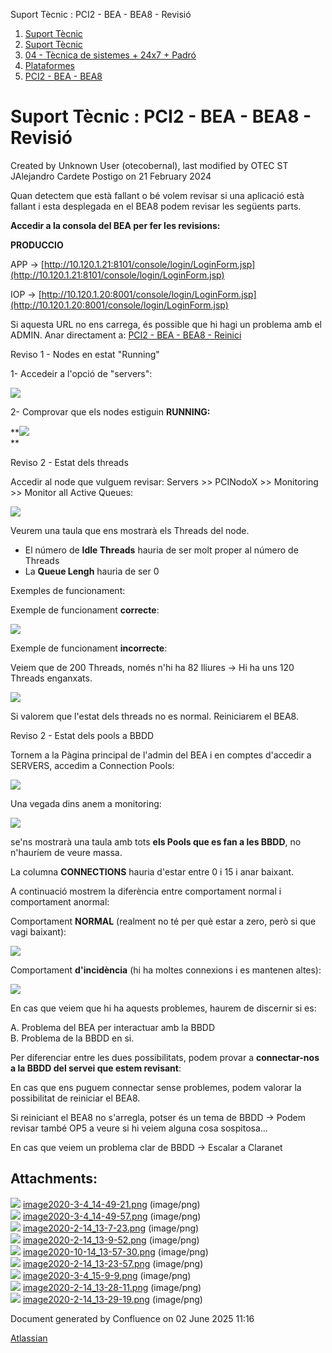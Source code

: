 Suport Tècnic : PCI2 - BEA - BEA8 - Revisió  

1.  [Suport Tècnic](index.html)
2.  [Suport Tècnic](13893782.html)
3.  [04 - Tècnica de sistemes + 24x7 + Padró](26313202.html)
4.  [Plataformes](Plataformes_41520520.html)
5.  [PCI2 - BEA - BEA8](PCI2---BEA---BEA8_41520845.html)

Suport Tècnic : PCI2 - BEA - BEA8 - Revisió
===========================================

Created by Unknown User (otecobernal), last modified by OTEC ST JAlejandro Cardete Postigo on 21 February 2024

Quan detectem que està fallant o bé volem revisar si una aplicació està fallant i esta desplegada en el BEA8 podem revisar les següents parts.

**Accedir a la consola del BEA per fer les revisions:**

**PRODUCCIO**

APP → [http://10.120.1.21:8101/console/login/LoginForm.jsp](http://10.120.1.21:8101/console/login/LoginForm.jsp)

IOP → [http://10.120.1.20:8001/console/login/LoginForm.jsp](http://10.120.1.20:8001/console/login/LoginForm.jsp)

  

Si aquesta URL no ens carrega, és possible que hi hagi un problema amb el ADMIN. Anar directament a: [PCI2 - BEA - BEA8 - Reinici](PCI2---BEA---BEA8---Reinici_41520848.html)

  

  

Reviso 1 - Nodes en estat "Running"

  

1- Accedeir a l'opció de "servers":

![](attachments/41520849/41522463.png)

2- Comprovar que els nodes estiguin **RUNNING:**

**![](attachments/41520849/41522464.png)  
**

  

  

  

Reviso 2 - Estat dels threads

Accedir al node que vulguem revisar: Servers >> PCINodoX >> Monitoring >> Monitor all Active Queues:

![](attachments/41520849/41522465.png)

Veurem una taula que ens mostrarà els Threads del node.

*   El número de **Idle Threads** hauria de ser molt proper al número de Threads
*   La **Queue Lengh** hauria de ser 0

  

Exemples de funcionament:

Exemple de funcionament **correcte**:

![](attachments/41520849/41522466.png)

Exemple de funcionament **incorrecte**:

Veiem que de 200 Threads, només n'hi ha 82 lliures → Hi ha uns 120 Threads enganxats.

![](attachments/41520849/41522467.png)

  

  

Si valorem que l'estat dels threads no es normal. Reiniciarem el BEA8.

  

  

Reviso 2 - Estat dels pools a BBDD

Tornem a la Pàgina principal de l'admin del BEA i en comptes d'accedir a SERVERS, accedim a Connection Pools:

![](attachments/41520849/41522468.png)

  

Una vegada dins anem a monitoring:

![](attachments/41520849/41522469.png)

se'ns mostrarà una taula amb tots **els Pools que es fan a les BBDD**, no n'hauríem de veure massa.

La columna **CONNECTIONS** hauria d'estar entre 0 i 15 i anar baixant.

A continuació mostrem la diferència entre comportament normal i comportament anormal:

Comportament **NORMAL** (realment no té per què estar a zero, però si que vagi baixant):

![](attachments/41520849/41522470.png)

Comportament **d'incidència** (hi ha moltes connexions i es mantenen altes):

![](attachments/41520849/41522471.png)

En cas que veiem que hi ha aquests problemes, haurem de discernir si es:

A. Problema del BEA per interactuar amb la BBDD  
B. Problema de la BBDD en si.

Per diferenciar entre les dues possibilitats, podem provar a **connectar-nos a la BBDD del servei que estem revisant**:

En cas que ens puguem connectar sense problemes, podem valorar la possibilitat de reiniciar el BEA8.

Si reiniciant el BEA8 no s'arregla, potser és un tema de BBDD → Podem revisar també OP5 a veure si hi veiem alguna cosa sospitosa...

En cas que veiem un problema clar de BBDD → Escalar a Claranet

  

  

Attachments:
------------

![](images/icons/bullet_blue.gif) [image2020-3-4\_14-49-21.png](attachments/41520849/41522463.png) (image/png)  
![](images/icons/bullet_blue.gif) [image2020-3-4\_14-49-57.png](attachments/41520849/41522464.png) (image/png)  
![](images/icons/bullet_blue.gif) [image2020-2-14\_13-7-23.png](attachments/41520849/41522465.png) (image/png)  
![](images/icons/bullet_blue.gif) [image2020-2-14\_13-9-52.png](attachments/41520849/41522466.png) (image/png)  
![](images/icons/bullet_blue.gif) [image2020-10-14\_13-57-30.png](attachments/41520849/41522467.png) (image/png)  
![](images/icons/bullet_blue.gif) [image2020-2-14\_13-23-57.png](attachments/41520849/41522468.png) (image/png)  
![](images/icons/bullet_blue.gif) [image2020-3-4\_15-9-9.png](attachments/41520849/41522469.png) (image/png)  
![](images/icons/bullet_blue.gif) [image2020-2-14\_13-28-11.png](attachments/41520849/41522470.png) (image/png)  
![](images/icons/bullet_blue.gif) [image2020-2-14\_13-29-19.png](attachments/41520849/41522471.png) (image/png)  

Document generated by Confluence on 02 June 2025 11:16

[Atlassian](http://www.atlassian.com/)
